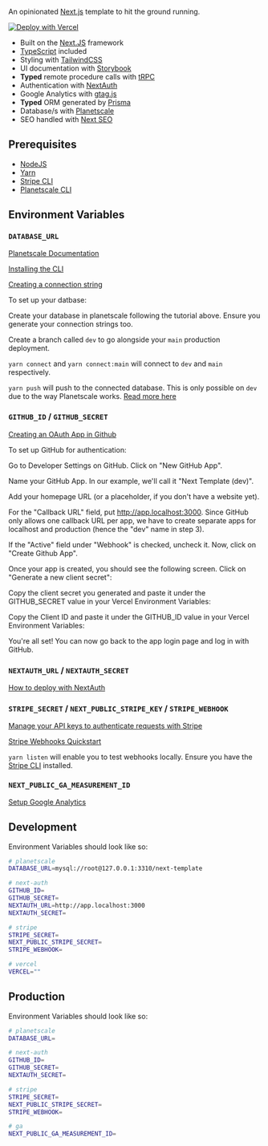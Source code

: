 An opinionated [Next.js](https://nextjs.org/) template to hit the ground running.

<a href="https://vercel.com/new/clone?repository-url=https%3A%2F%2Fgithub.com%2Fjamiekieranmartin%2Fnext-template&env=DATABASE_URL,GITHUB_ID,GITHUB_SECRET,NEXTAUTH_URL,NEXTAUTH_SECRET,STRIPE_SECRET,NEXT_PUBLIC_STRIPE_SECRET,STRIPE_WEBHOOK&envDescription=Learn%20more%20about%20the%20environment%20variables%20here&envLink=https%3A%2F%2Fgithub.com%2Fjamiekieranmartin%2Fnext-template%2Fblob%2Fmain%2FREADME.md&project-name=next-template&repo-name=next-template"><img src="https://vercel.com/button" alt="Deploy with Vercel"/></a>

- Built on the [Next.JS](https://nextjs.org/) framework
- [TypeScript](https://www.typescriptlang.org/) included
- Styling with [TailwindCSS](https://tailwindcss.com/)
- UI documentation with [Storybook](https://storybook.js.org/)
- **Typed** remote procedure calls with [tRPC](https://trpc.io/)
- Authentication with [NextAuth](https://next-auth.js.org/)
- Google Analytics with [gtag.js](https://developers.google.com/analytics)
- **Typed** ORM generated by [Prisma](https://www.prisma.io/)
- Database/s with [Planetscale](https://planetscale.com/)
- SEO handled with [Next SEO](https://www.npmjs.com/package/next-seo)

## Prerequisites

- [NodeJS](https://nodejs.org/en/)
- [Yarn](https://yarnpkg.com/)
- [Stripe CLI](https://stripe.com/docs/stripe-cli)
- [Planetscale CLI](https://docs.planetscale.com/concepts/planetscale-environment-setup)

## Environment Variables

### `DATABASE_URL`

[Planetscale Documentation](https://docs.planetscale.com/)

[Installing the CLI](https://docs.planetscale.com/concepts/planetscale-environment-setup)

[Creating a connection string](https://docs.planetscale.com/concepts/connection-strings)

To set up your datbase:

Create your database in planetscale following the tutorial above. Ensure you generate your connection strings too.

Create a branch called `dev` to go alongside your `main` production deployment.

`yarn connect` and `yarn connect:main` will connect to `dev` and `main` respectively.

`yarn push` will push to the connected database. This is only possible on `dev` due to the way Planetscale works. [Read more here](https://docs.planetscale.com/concepts/branching)

### `GITHUB_ID` / `GITHUB_SECRET`

[Creating an OAuth App in Github](https://docs.github.com/en/developers/apps/building-oauth-apps/creating-an-oauth-app)

To set up GitHub for authentication:

Go to Developer Settings on GitHub.
Click on "New GitHub App".

Name your GitHub App. In our example, we'll call it "Next Template (dev)".

Add your homepage URL (or a placeholder, if you don't have a website yet).

For the "Callback URL" field, put http://app.localhost:3000. Since GitHub only allows one callback URL per app, we have to create separate apps for localhost and production (hence the "dev" name in step 3).

If the "Active" field under "Webhook" is checked, uncheck it. Now, click on "Create Github App".

Once your app is created, you should see the following screen. Click on "Generate a new client secret":

Copy the client secret you generated and paste it under the GITHUB_SECRET value in your Vercel Environment Variables:

Copy the Client ID and paste it under the GITHUB_ID value in your Vercel Environment Variables:

You're all set! You can now go back to the app login page and log in with GitHub.

### `NEXTAUTH_URL` / `NEXTAUTH_SECRET`

[How to deploy with NextAuth](https://next-auth.js.org/deployment)

### `STRIPE_SECRET` / `NEXT_PUBLIC_STRIPE_KEY` / `STRIPE_WEBHOOK`

[Manage your API keys to authenticate requests with Stripe](https://stripe.com/docs/keys)

[Stripe Webhooks Quickstart](https://stripe.com/docs/webhooks/quickstart)

`yarn listen` will enable you to test webhooks locally. Ensure you have the [Stripe CLI](https://stripe.com/docs/stripe-cli) installed.

### `NEXT_PUBLIC_GA_MEASUREMENT_ID`

[Setup Google Analytics](https://developers.google.com/analytics/devguides/collection)

## Development

Environment Variables should look like so:

```bash
# planetscale
DATABASE_URL=mysql://root@127.0.0.1:3310/next-template

# next-auth
GITHUB_ID=
GITHUB_SECRET=
NEXTAUTH_URL=http://app.localhost:3000
NEXTAUTH_SECRET=

# stripe
STRIPE_SECRET=
NEXT_PUBLIC_STRIPE_SECRET=
STRIPE_WEBHOOK=

# vercel
VERCEL=""
```

## Production

Environment Variables should look like so:

```bash
# planetscale
DATABASE_URL=

# next-auth
GITHUB_ID=
GITHUB_SECRET=
NEXTAUTH_SECRET=

# stripe
STRIPE_SECRET=
NEXT_PUBLIC_STRIPE_SECRET=
STRIPE_WEBHOOK=

# ga
NEXT_PUBLIC_GA_MEASUREMENT_ID=
```
